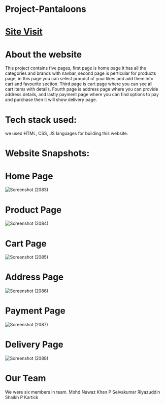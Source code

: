 # Project-Pantaloons

# [Site Visit](https://selva658.github.io/Pantaloons/delivery.html)

# About the website
This project contains five pages, first page is home page it has all the categories and brands with navbar, second page is perticular for products page, in this page you can select proudct of your likes and add them into cart and favourite section. Third page is cart page where you can see all cart items with details. Fourth page is address page where you can provide address details, and lastly payment page where you can find options to pay and purchase then it will show delivery page.

# Tech stack used:
we used HTML, CSS, JS languages for building this website.

# Website Snapshots:
# Home Page
![Screenshot (2083)](https://user-images.githubusercontent.com/93372202/153672334-bc8d37e7-1bd8-4b8c-8c02-9447edcae67a.png)
# Product Page
![Screenshot (2084)](https://user-images.githubusercontent.com/93372202/153672716-3047e112-afc7-41a3-90ca-0a2097fdfc8b.png)
# Cart Page
![Screenshot (2085)](https://user-images.githubusercontent.com/93372202/153672731-e41772d0-4a76-45fc-8a81-1968948f70d8.png)
# Address Page
![Screenshot (2086)](https://user-images.githubusercontent.com/93372202/153672744-6e5818e1-7711-41e1-b69b-435b659ad663.png)
# Payment Page
![Screenshot (2087)](https://user-images.githubusercontent.com/93372202/153672755-73ff271c-f7fc-4146-8d3c-c80ef77a5069.png)
# Delivery Page
![Screenshot (2088)](https://user-images.githubusercontent.com/93372202/153672768-ee5e070a-325d-469e-855a-8df84a0c3ef3.png)

# Our Team
We were six members in team.
Mohd Nawaz Khan
P Selvakumar
Riyazuddin Shaikh
P Kartick
